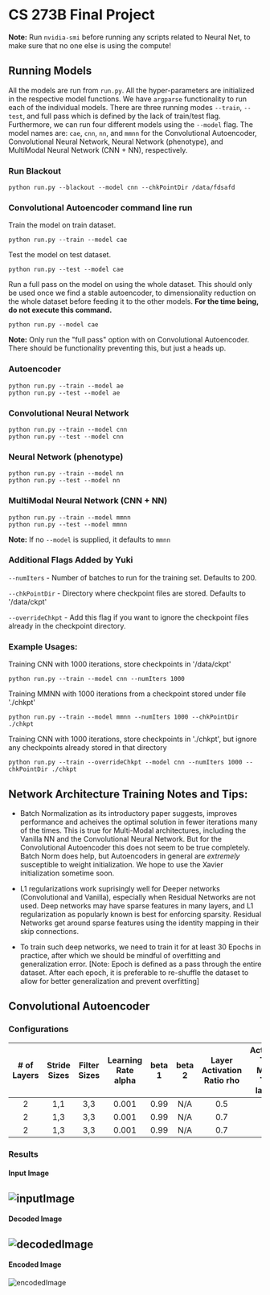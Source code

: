 # CS 273B Final Project

**Note:** Run `nvidia-smi` before running any scripts related to Neural Net, to make sure that no one else is using the compute!

## Running Models
All the models are run from `run.py`. All the hyper-parameters are initialized in the respective model functions. We have `argparse` functionality to run each of the individual models. There are three running modes `--train`, `--test`, and full pass which is defined by the lack of train/test flag. Furthermore, we can run four different models using the `--model` flag. The model names are: `cae`, `cnn`, `nn`, and `mmnn` for the Convolutional Autoencoder, Convolutional Neural Network, Neural Network (phenotype), and MultiModal Neural Network (CNN + NN), respectively.

### Run Blackout
```
python run.py --blackout --model cnn --chkPointDir /data/fdsafd
```

### Convolutional Autoencoder command line run

Train the model on train dataset.
```
python run.py --train --model cae
```

Test the model on test dataset.
```
python run.py --test --model cae
```

Run a full pass on the model on using the whole dataset. This should only be used once we find a stable autoencoder, to dimensionality reduction on the whole dataset before feeding it to the other models. **For the time being, do not execute this command.**
```
python run.py --model cae
```

**Note:** Only run the "full pass" option with on Convolutional Autoencoder. There should be functionality preventing this, but just a heads up.

### Autoencoder

```
python run.py --train --model ae
python run.py --test --model ae
```

### Convolutional Neural Network

```
python run.py --train --model cnn
python run.py --test --model cnn
```

### Neural Network (phenotype)

```
python run.py --train --model nn
python run.py --test --model nn
```

### MultiModal Neural Network (CNN + NN)

```
python run.py --train --model mmnn
python run.py --test --model mmnn
```

**Note:** If no `--model` is supplied, it defaults to `mmnn`

### Additional Flags Added by Yuki

```--numIters``` - Number of batches to run for the training set. Defaults to 200.

```--chkPointDir``` - Directory where checkpoint files are stored. Defaults to '/data/ckpt'

```--overrideChkpt``` - Add this flag if you want to ignore the checkpoint files already in the checkpoint directory.

### Example Usages:

Training CNN with 1000 iterations, store checkpoints in '/data/ckpt'

	python run.py --train --model cnn --numIters 1000

Training MMNN with 1000 iterations from a checkpoint stored under file './chkpt'

	python run.py --train --model mmnn --numIters 1000 --chkPointDir ./chkpt

Training CNN with 1000 iterations, store checkpoints in './chkpt', but ignore any checkpoints already stored in that directory

	python run.py --train --overrideChkpt --model cnn --numIters 1000 --chkPointDir ./chkpt


## Network Architecture Training Notes and Tips:

- Batch Normalization as its introductory paper suggests, improves performance and acheives the optimal solution in fewer iterations many of
the times. This is true for Multi-Modal architectures, including the Vanilla NN and the Convolutional Neural Network. But for the
Convolutional Autoencoder this does not seem to be true completely. Batch Norm does help, but Autoencoders in general are *extremely*
susceptible to weight initialization. We hope to use the Xavier initialization sometime soon.

- L1 regularizations work suprisingly well for Deeper networks (Convolutional and Vanilla), especially when Residual Networks are not used.
Deep networks may have sparse features in many layers, and L1 regularization as popularly known is best for enforcing sparsity.
Residual Networks get around sparse features using the identity mapping in their skip connections.

- To train such deep networks, we need to train it for at least 30 Epochs in practice, after which we should be mindful of overfitting
and generalization error. [Note: Epoch is defined as a pass through the entire dataset. After each epoch, it is preferable to re-shuffle
the dataset to allow for better generalization and prevent overfitting]

## Convolutional Autoencoder

### Configurations

| \# of Layers  | Stride Sizes | Filter Sizes | Learning Rate alpha | beta 1 | beta 2 | Layer Activation Ratio rho | Activation Term Mixing Term lambda | Optimizer | Batch Norm |
|:-:|:-:|:-:|:-:|:-:|:-:|:-:|:-:|:-:|:-:|
| 2 | 1,1 | 3,3 | 0.001 | 0.99 | N/A | 0.5 | 0.6 | Rmsprop | No |
| 2 | 1,3 | 3,3 | 0.001 | 0.99 | N/A | 0.7 | 0.6 | Rmsprop | No |
| 2 | 1,3 | 3,3 | 0.001 | 0.99 | N/A | 0.7 | 0.6 | Rmsprop | Yes|

### Results
#### Input Image
![inputImage](images/inputImage.png?raw=true "Input Image")
----------------
#### Decoded Image
![decodedImage](images/decodedImage.png?raw=true "Decoded Image")
------------------
#### Encoded Image
![encodedImage](images/encodedImage.png?raw=true "Encoded Image")